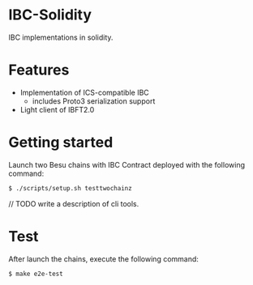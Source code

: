 # IBC-Solidity

IBC implementations in solidity.

# Features

- Implementation of ICS-compatible IBC
  - includes Proto3 serialization support
- Light client of IBFT2.0

# Getting started

Launch two Besu chains with IBC Contract deployed with the following command:

```sh
$ ./scripts/setup.sh testtwochainz
```

// TODO write a description of cli tools.

# Test

After launch the chains, execute the following command:

```
$ make e2e-test
```
